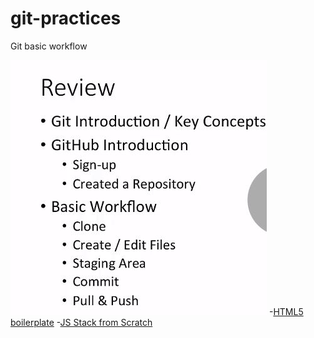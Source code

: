 # git-practices
Git basic workflow

![Git practices](https://github.com/dianavile/git-practices/blob/main/Git-Github.JPG)
-[HTML5 boilerplate](https://github.com/h5bp/html5-boilerplate/blob/v4.3.0/doc/TOC.md)
-[JS Stack from Scratch](https://github.com/verekia/js-stack-from-scratch)

